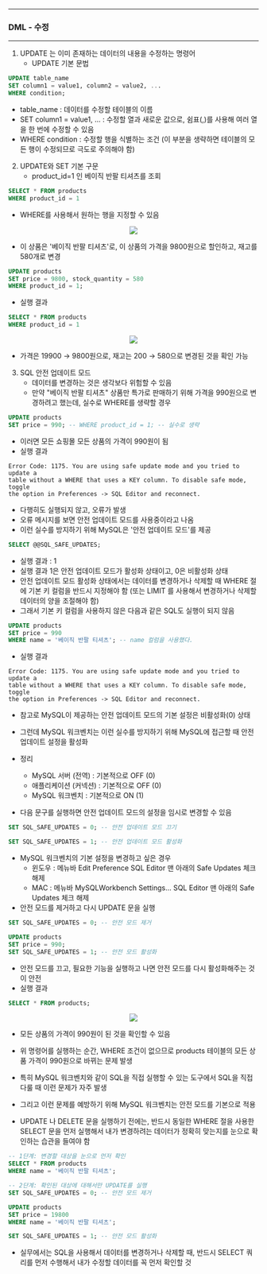 -----
### DML - 수정
-----
1. UPDATE 는 이미 존재하는 데이터의 내용을 수정하는 명령어
   - UPDATE 기본 문법
```sql
UPDATE table_name
SET column1 = value1, column2 = value2, ...
WHERE condition;
```
   - table_name : 데이터를 수정할 테이블의 이름
   - SET column1 = value1, ... : 수정할 열과 새로운 값으로, 쉼표(,)를 사용해 여러 열을 한 번에 수정할 수 있음
   - WHERE condition : 수정할 행을 식별하는 조건 (이 부분을 생략하면 테이블의 모든 행이 수정되므로 극도로 주의해야 함)

2. UPDATE와 SET 기본 구문
   - product_id=1 인 베이직 반팔 티셔츠를 조회
```sql
SELECT * FROM products
WHERE product_id = 1
```
   - WHERE를 사용해서 원하는 행을 지정할 수 있음
<div align="center">
<img src="https://github.com/user-attachments/assets/e6000d24-3c4d-43f6-97be-2ab78e72c3f3">
</div>

   - 이 상품은 '베이직 반팔 티셔츠'로, 이 상품의 가격을 9800원으로 할인하고, 재고를 580개로 변경
```sql
UPDATE products
SET price = 9800, stock_quantity = 580
WHERE product_id = 1;
```
   - 실행 결과
```sql
SELECT * FROM products
WHERE product_id = 1
```
<div align="center">
<img src="https://github.com/user-attachments/assets/4cc3f8a1-d411-4cfb-937c-e3656bd4a1a7">
</div>

   - 가격은 19900 → 9800원으로, 재고는 200 → 580으로 변경된 것을 확인 가능

3. SQL 안전 업데이트 모드
   - 데이터를 변경하는 것은 생각보다 위험할 수 있음
   - 만약 "베이직 반팔 티셔츠" 상품만 특가로 판매하기 위해 가격을 990원으로 변경하려고 했는데, 실수로 WHERE를 생략할 경우
```sql
UPDATE products
SET price = 990; -- WHERE product_id = 1; -- 실수로 생략
```
   - 이러면 모든 쇼핑몰 모든 상품의 가격이 990원이 됨 
   - 실행 결과
```
Error Code: 1175. You are using safe update mode and you tried to update a
table without a WHERE that uses a KEY column. To disable safe mode, toggle
the option in Preferences -> SQL Editor and reconnect.
```
   - 다행히도 실행되지 않고, 오류가 발생
   - 오류 메시지를 보면 안전 업데이트 모드를 사용중이라고 나옴
   - 이런 실수를 방지하기 위해 MySQL은 '안전 업데이트 모드'를 제공
```sql
SELECT @@SQL_SAFE_UPDATES;
```
   - 실행 결과 : 1
   - 실행 결과 1은 안전 업데이트 모드가 활성화 상태이고, 0은 비활성화 상태
   - 안전 업데이트 모드 활성화 상태에서는 데이터를 변경하거나 삭제할 때 WHERE 절에 기본 키 컬럼을 반드시 지정해야 함 (또는 LIMIT 를 사용해서 변경하거나 삭제할 데이터의 양을 조절해야 함)
   - 그래서 기본 키 컬럼을 사용하지 않은 다음과 같은 SQL도 실행이 되지 않음
```sql
UPDATE products
SET price = 990
WHERE name = '베이직 반팔 티셔츠'; -- name 컬럼을 사용했다.
```
   - 실행 결과
```
Error Code: 1175. You are using safe update mode and you tried to update a
table without a WHERE that uses a KEY column. To disable safe mode, toggle
the option in Preferences -> SQL Editor and reconnect.
```
   - 참고로 MySQL이 제공하는 안전 업데이트 모드의 기본 설정은 비활성화(0) 상태
   - 그런데 MySQL 워크벤치는 이런 실수를 방지하기 위해 MySQL에 접근할 때 안전 업데이트 설정을 활성화
   - 정리
      + MySQL 서버 (전역) : 기본적으로 OFF (0)
      + 애플리케이션 (커넥션) : 기본적으로 OFF (0)
      + MySQL 워크벤치 : 기본적으로 ON (1)
        
   - 다음 문구를 실행하면 안전 업데이트 모드의 설정을 임시로 변경할 수 있음
```sql
SET SQL_SAFE_UPDATES = 0; -- 안전 업데이트 모드 끄기

SET SQL_SAFE_UPDATES = 1; -- 안전 업데이트 모드 활성화
```

   - MySQL 워크벤치의 기본 설정을 변경하고 싶은 경우
      + 윈도우 : 메뉴바 Edit Preference SQL Editor 맨 아래의 Safe Updates 체크 해제
      + MAC : 메뉴바 MySQLWorkbench Settings... SQL Editor 맨 아래의 Safe Updates 체크 해제
   - 안전 모드를 제거하고 다시 UPDATE 문을 실행
```sql
SET SQL_SAFE_UPDATES = 0; -- 안전 모드 제거

UPDATE products
SET price = 990;
SET SQL_SAFE_UPDATES = 1; -- 안전 모드 활성화
```
   - 안전 모드를 끄고, 필요한 기능을 실행하고 나면 안전 모드를 다시 활성화해주는 것이 안전
   - 실행 결과
```sql
SELECT * FROM products;
```
<div align="center">
<img src="https://github.com/user-attachments/assets/bf1fa41b-effc-4343-bac5-5639f6111eb4">
</div>

   - 모든 상품의 가격이 990원이 된 것을 확인할 수 있음
   - 위 명령어를 실행하는 순간, WHERE 조건이 없으므로 products 테이블의 모든 상품 가격이 990원으로 바뀌는 문제 발생
   - 특히 MySQL 워크벤치와 같이 SQL을 직접 실행할 수 있는 도구에서 SQL을 직접 다룰 때 이런 문제가 자주 발생
   - 그리고 이런 문제를 예방하기 위해 MySQL 워크벤치는 안전 모드를 기본으로 적용

   - UPDATE 나 DELETE 문을 실행하기 전에는, 반드시 동일한 WHERE 절을 사용한 SELECT 문을 먼저 실행해서 내가 변경하려는 데이터가 정확히 맞는지를 눈으로 확인하는 습관을 들여야 함
```sql
-- 1단계: 변경할 대상을 눈으로 먼저 확인
SELECT * FROM products
WHERE name = '베이직 반팔 티셔츠';

-- 2단계: 확인된 대상에 대해서만 UPDATE를 실행
SET SQL_SAFE_UPDATES = 0; -- 안전 모드 제거

UPDATE products
SET price = 19800
WHERE name = '베이직 반팔 티셔츠';

SET SQL_SAFE_UPDATES = 1; -- 안전 모드 활성화
```
   - 실무에서는 SQL을 사용해서 데이터를 변경하거나 삭제할 때, 반드시 SELECT 쿼리를 먼저 수행해서 내가 수정할 데이터를 꼭 먼저 확인할 것
